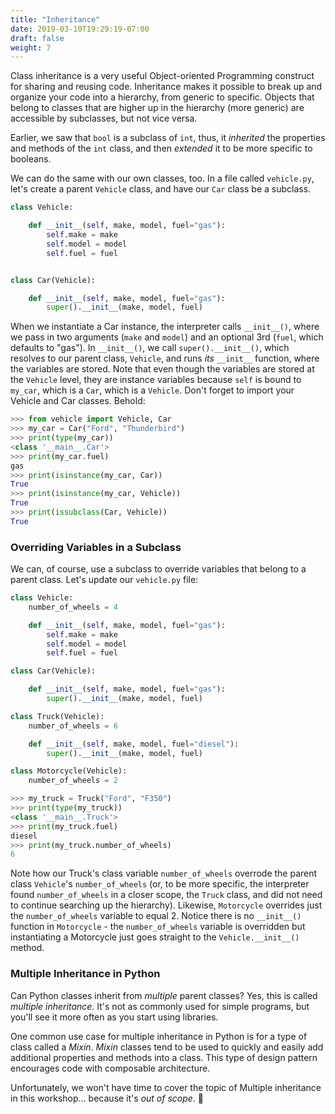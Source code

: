 ```yaml
---
title: "Inheritance"
date: 2019-03-10T19:29:19-07:00
draft: false
weight: 7
---
```


Class inheritance is a very useful Object-oriented Programming construct for sharing and reusing code. Inheritance makes it possible to break up and organize your code into a hierarchy, from generic to specific. Objects that belong to classes that are higher up in the hierarchy (more generic) are accessible by subclasses, but not vice versa.

Earlier, we saw that `bool` is a subclass of `int`, thus, it *inherited* the properties and methods of the `int` class, and then *extended* it to be more specific to booleans.

We can do the same with our own classes, too. In a file called `vehicle.py`, let's create a parent `Vehicle` class, and have our `Car` class be a subclass.

```python
class Vehicle:

    def __init__(self, make, model, fuel="gas"):
        self.make = make
        self.model = model
        self.fuel = fuel


class Car(Vehicle):

    def __init__(self, make, model, fuel="gas"):
        super().__init__(make, model, fuel)
```

When we instantiate a Car instance, the interpreter calls `__init__()`, where we pass in two arguments (`make` and `model`) and an optional 3rd (`fuel`, which defaults to "gas"). In `__init__()`, we call `super().__init__()`, which resolves to our parent class, `Vehicle`, and runs *its* `__init__` function, where the variables are stored. Note that even though the variables are stored at the `Vehicle` level, they are instance variables because `self` is bound to `my_car`, which is a `Car`, which is a `Vehicle`. Don't forget to import your Vehicle and Car classes. Behold:

```python
>>> from vehicle import Vehicle, Car
>>> my_car = Car("Ford", "Thunderbird")
>>> print(type(my_car))
<class '__main__.Car'>
>>> print(my_car.fuel)
gas
>>> print(isinstance(my_car, Car))
True
>>> print(isinstance(my_car, Vehicle))
True
>>> print(issubclass(Car, Vehicle))
True
```


### Overriding Variables in a Subclass

We can, of course, use a subclass to override variables that belong to a parent class. Let's update our `vehicle.py` file:

```python
class Vehicle:
    number_of_wheels = 4

    def __init__(self, make, model, fuel="gas"):
        self.make = make
        self.model = model
        self.fuel = fuel

class Car(Vehicle):

    def __init__(self, make, model, fuel="gas"):
        super().__init__(make, model, fuel)

class Truck(Vehicle):
    number_of_wheels = 6

    def __init__(self, make, model, fuel="diesel"):
        super().__init__(make, model, fuel)

class Motorcycle(Vehicle):
    number_of_wheels = 2
```

```python
>>> my_truck = Truck("Ford", "F350")
>>> print(type(my_truck))
<class '__main__.Truck'>
>>> print(my_truck.fuel)
diesel
>>> print(my_truck.number_of_wheels)
6
```

Note how our Truck's class variable `number_of_wheels` overrode the parent class `Vehicle`'s `number_of_wheels` (or, to be more specific, the interpreter found `number_of_wheels` in a closer scope, the `Truck` class, and did not need to continue searching up the hierarchy). Likewise, `Motorcycle` overrides just the `number_of_wheels` variable to equal 2. Notice there is no `__init__()` function in `Motorcycle` - the `number_of_wheels` variable is overridden but instantiating a Motorcycle just goes straight to the `Vehicle.__init__()` method.


### Multiple Inheritance in Python

Can Python classes inherit from *multiple* parent classes? Yes, this is called *multiple inheritance*. It's not as commonly used for simple programs, but you'll see it more often as you start using libraries.

One common use case for multiple inheritance in Python is for a type of class called a *Mixin*. *Mixin* classes tend to be used to quickly and easily add additional properties and methods into a class. This type of design pattern encourages code with composable architecture.

Unfortunately, we won't have time to cover the topic of Multiple inheritance in this workshop... because it's *out of scope*. 🤣
